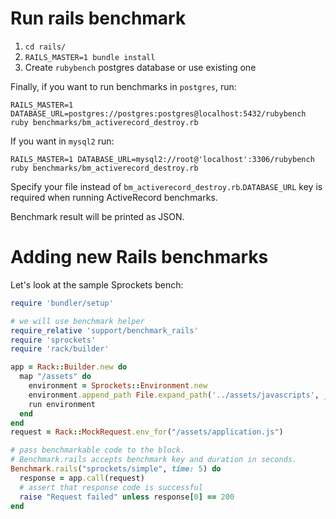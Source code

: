 # Run rails benchmark

1. `cd rails/`
2. `RAILS_MASTER=1 bundle install`
3. Create `rubybench` postgres database or use existing one

Finally, if you want to run benchmarks in `postgres`, run:
```
RAILS_MASTER=1 DATABASE_URL=postgres://postgres:postgres@localhost:5432/rubybench ruby benchmarks/bm_activerecord_destroy.rb
```

If you want in `mysql2` run:
```
RAILS_MASTER=1 DATABASE_URL=mysql2://root@'localhost':3306/rubybench ruby benchmarks/bm_activerecord_destroy.rb
```

Specify your file instead of `bm_activerecord_destroy.rb`.`DATABASE_URL` key is required when running ActiveRecord benchmarks.

Benchmark result will be printed as JSON.

# Adding new Rails benchmarks

Let's look at the sample Sprockets bench:

```ruby
require 'bundler/setup'

# we will use benchmark helper
require_relative 'support/benchmark_rails'
require 'sprockets'
require 'rack/builder'

app = Rack::Builder.new do
  map "/assets" do
    environment = Sprockets::Environment.new
    environment.append_path File.expand_path('../assets/javascripts', __FILE__)
    run environment
  end
end
request = Rack::MockRequest.env_for("/assets/application.js")

# pass benchmarkable code to the block.
# Benchmark.rails accepts benchmark key and duration in seconds.
Benchmark.rails("sprockets/simple", time: 5) do
  response = app.call(request)
  # assert that response code is successful
  raise "Request failed" unless response[0] == 200
end
```
